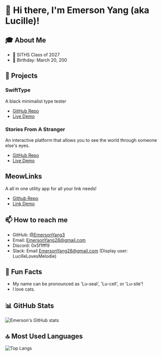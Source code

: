 # 👋 Hi there, I'm Emerson Yang (aka Lucille)!

## 🎓 About Me
- 🏫 SITHS Class of 2027
- 🎂 Birthday: March 20, 200

## 🚀 Projects

### SwiftType
A black minimalist type tester
- [GitHub Repo](https://github.com/EmersonYang3/SwiftType)
- [Live Demo](https://lucilleswifttype.netlify.app)

### Stories From A Stranger
An interactive platform that allows you to see the world through someone else's eyes.
- [GitHub Repo](https://github.com/EmersonYang3/StoriesFromAStranger)
- [Live Demo](https://storiesfromastranger.netlify.app)

## MeowLinks
A all in one utility app for all your link needs!
- [Github Repo](https://github.com/EmersonYang3/MeowLinks)
- [Link Demo](https://meowlinks.netlify.app)

## 📫 How to reach me
- GitHub: [@EmersonYang3](https://github.com/EmersonYang3)
- Email: [EmersonYang28@gmail.com](mailto:EmersonYang28@gmail.com)
- Discord: 0x5f1fff9
- Slack: Email EmersonYang28@gmail.com (Display user: LucilleLovesMelodie)

## 🎉 Fun Facts
- My name can be pronounced as 'Lu-seal', 'Lu-cell', or 'Lu-sile'!
- I love cats.

## 📊 GitHub Stats
![Emerson's GitHub stats](https://github-readme-stats.vercel.app/api?username=EmersonYang3&show_icons=true&theme=radical)

## 🔝 Most Used Languages
![Top Langs](https://github-readme-stats.vercel.app/api/top-langs/?username=EmersonYang3&layout=compact&theme=radical)

